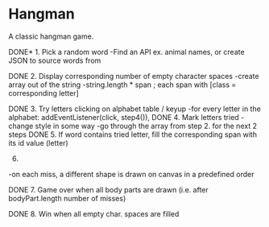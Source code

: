 # Hangman
 A classic hangman game.

DONE* 1. Pick a random word 
   -Find an API ex. animal names, or create JSON to source words from

DONE 2. Display corresponding number of empty character spaces
   -create array out of the string
   -string.length * span ; each span with [class = corresponding letter]

DONE 3. Try letters clicking on alphabet table / keyup
   -for every letter in the alphabet: addEventListener(click, step4()), 
DONE 4. Mark letters tried
   -change style in some way
   -go through the array from step 2. for the next 2 steps
DONE 5. If word contains tried letter, fill the corresponding span with its id value (letter)
   
6. 
  -on each miss, a different shape is drawn on canvas in a predefined order

DONE 7. Game over when all body parts are drawn (i.e. after bodyPart.length number of misses) 
  

DONE 8. Win when all empty char. spaces are filled